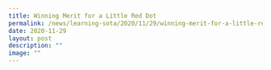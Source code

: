 ```yaml
---
title: Winning Merit for a Little Red Dot
permalink: /news/learning-sota/2020/11/29/winning-merit-for-a-little-red-dot/
date: 2020-11-29
layout: post
description: ""
image: ""
---
```

